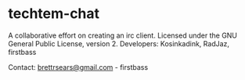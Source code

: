 techtem-chat
============
A collaborative effort on creating an irc client.
Licensed under the GNU General Public License, version 2.
Developers: Kosinkadink, RadJaz, firstbass

Contact: brettrsears@gmail.com - firstbass
